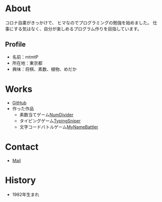 # About
コロナ自粛がきっかけで、
ヒマなのでプログラミングの勉強を始めました。
仕事にする気はなく、自分が楽しめるプログラム作りを目指しています。

## Profile
- 名前：mtmtP
- 所在地：東京都
- 興味：将棋、素数、植物、めだか

# Works
- [GitHub](https://mtmtp.github.io/)
- 作った作品
  - 素数当てゲーム[NumDivider](https://mtmtp.github.io/NumDivider/)
  - タイピングゲーム[TypingSniper](https://mtmtp.github.io/TypingSniper/)
  - 文字コードバトルゲーム[MyNameBattler](https://mtmtp.github.io/MyNameBattler/)

# Contact
- [Mail](mailto:matsumoto0916@gmail.com)

# History
- 1982年生まれ
